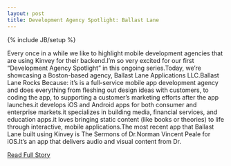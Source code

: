 ```yaml
---
layout: post
title: Development Agency Spotlight: Ballast Lane
---
```

{% include JB/setup %}<p>Every once in a while we like to highlight mobile development agencies that are using Kinvey for their backend.I’m so very excited for our first “Development Agency Spotlight” in this ongoing series.Today, we’re showcasing a Boston-based agency, Ballast Lane Applications LLC.Ballast Lane Rocks Because:
 it’s is a full-service mobile app development agency and does everything from fleshing out design ideas with customers, to coding the app, to supporting a customer’s marketing efforts after the app launches.it develops iOS and Android apps for both consumer and enterprise markets.it specializes in building media, financial services, and education apps.it loves bringing static content (like books or theories) to life through interactive, mobile applications.The most recent app that Ballast Lane built using Kinvey is The Sermons of Dr.Norman Vincent Peale for iOS.It’s an app that delivers audio and visual content from Dr.</p>
<p><a href="http://kinveyposts.wordpress.com/2013/01/23/dev-shop-spotlight-ballast-lane/">Read Full Story</a></p>

